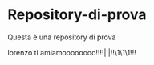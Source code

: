 # Repository-di-prova
Questa è una repository di prova

lorenzo ti amiamoooooooo!!!!|!|!!\1\1\1!!\!
